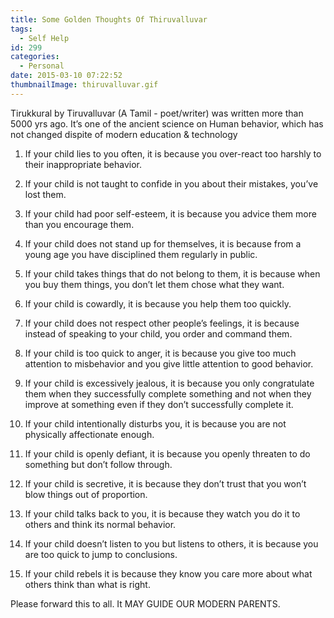 ```yaml
---
title: Some Golden Thoughts Of Thiruvalluvar
tags:
  - Self Help
id: 299
categories:
  - Personal
date: 2015-03-10 07:22:52
thumbnailImage: thiruvalluvar.gif
---
```


Tirukkural by Tiruvalluvar (A Tamil - poet/writer) was written more than 5000 yrs ago. It’s one of the ancient science on Human behavior, which has not changed dispite of modern education & technology
<!--more -->

1. If your child lies to you often, it is because you over-react too harshly to their inappropriate behavior.

1. If your child is not taught to confide in you about their mistakes, you’ve lost them. 

1. If your child had poor self-esteem, it is because you advice them more than you encourage them.

1. If your child does not stand up for themselves, it is because from a young age you have disciplined them regularly in public.

1. If your child takes things that do not belong to them, it is because when you buy them things, you don’t let them chose what they want.

1. If your child is cowardly, it is because you help them too quickly.

1. If your child does not respect other people’s feelings, it is because instead of speaking to your child, you order and command them.

1. If your child is too quick to anger, it is because you give too much attention to misbehavior and you give little attention to good behavior.

1. If your child is excessively jealous, it is because you only congratulate them when they successfully complete something and not when they improve at something even if they don’t successfully complete it.

1. If your child intentionally disturbs you, it is because you are not physically affectionate enough.

1. If your child is openly defiant, it is because you openly threaten to do something but don’t follow through.

1. If your child is secretive, it is because they don’t trust that you won’t blow things out of proportion.

1. If your child talks back to you, it is because they watch you do it to others and think its normal behavior.

1. If your child doesn’t listen to you but listens to others, it is because you are too quick to jump to conclusions.

1. If your child rebels it is because they know you care more about what others think than what is right.

Please forward this to all. It MAY GUIDE OUR MODERN PARENTS.

